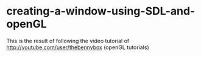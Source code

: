 # creating-a-window-using-SDL-and-openGL
This is the result of following the video tutorial of http://youtube.com/user/thebennybox (openGL tutorials)
